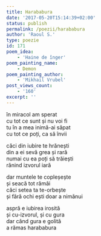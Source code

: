 ```yaml
---
title: Harababura
date: '2017-05-20T15:14:39+02:00'
status: publish
permalink: /poezii/harababura
author: 'Raoul S.'
type: poezie
id: 171
poem_idea:
    - 'Haine de înger'
poem_painting_name:
    - Demon
poem_painting_author:
    - 'Mikhail Vrubel'
post_views_count:
    - '160'
excerpt: ''
---
```

în miracol am sperat  
cu tot ce sunt și nu voi fi  
tu în a mea inimă-ai săpat  
cu tot ce poți, ca să învii

căci din iubire te hrănești  
din a ei sevă grea și rară  
numai cu ea poți să trăiești  
rănind izvorul iară

dar muntele te copleșește  
și seacă tot rămâi  
căci setea ta te-orbește  
și fără ochi ești doar a nimănui

aspră e iubirea irosită  
și cu-izvorul, și cu gura  
dar când gura e golită  
a rămas harababura